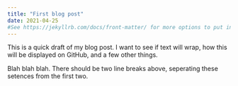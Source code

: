 ```yaml
---
title: "First blog post"
date: 2021-04-25
#See https://jekyllrb.com/docs/front-matter/ for more options to put in here.
---
```


This is a quick draft of my blog post. I want to see if text will wrap, how this will be displayed on GitHub, and a few other things.

Blah blah blah. There should be two line breaks above, seperating these setences from the first two.